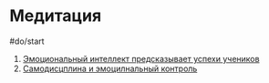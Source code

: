 # Медитация
#do/start 
1.  [Эмоциональный интеллект предсказывает успехи учеников](https://www.researchgate.net/publication/319097096_Student_Emotional_Intelligence_and_Self_Discipline_in_Secondary_Schools_in_Kenya)
2.  [Самодисцплина и эмоцилнальный контроль](https://www.amazon.com/Self-Discipline-Emotional-Control-Miller/dp/1933328029)